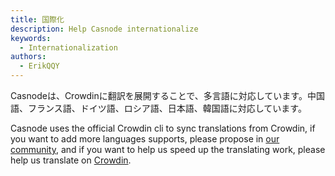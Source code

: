 ```yaml
---
title: 国際化
description: Help Casnode internationalize
keywords:
  - Internationalization
authors:
  - ErikQQY
---
```


Casnodeは、Crowdinに翻訳を展開することで、多言語に対応しています。中国語、フランス語、ドイツ語、ロシア語、日本語、韓国語に対応しています。

Casnode uses the official Crowdin cli to sync translations from Crowdin, if you want to add more languages supports, please propose in [our community](https://github.com/casbin/casnode), and if you want to help us speed up the translating work, please help us translate on [Crowdin](https://crowdin.com/project/casnode).